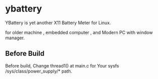 # ybattery

YBattery is yet another X11 Battery Meter for Linux.

for older machine , embedded computer , and Modern PC with window manager.

## Before Build

Before build, Change thread1() at main.c  for Your sysfs /sys/class/power_supply/* path.
